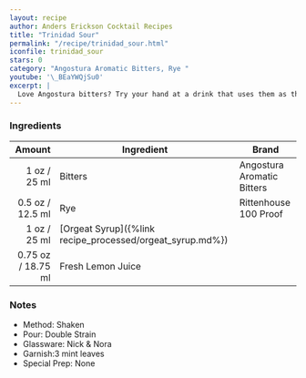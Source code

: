 ```yaml
---
layout: recipe
author: Anders Erickson Cocktail Recipes
title: "Trinidad Sour"
permalink: "/recipe/trinidad_sour.html"
iconfile: trinidad_sour
stars: 0
category: "Angostura Aromatic Bitters, Rye "
youtube: '\_BEaYWQjSu0'
excerpt: |
  Love Angostura bitters? Try your hand at a drink that uses them as the base spirit rather than embellishment.
---
```


### Ingredients

|  Amount | Ingredient                                      | Brand                      |
| ------: | ----------------------------------------------- | -------------------------- |
|    1 oz / 25 ml | Bitters                                         | Angostura Aromatic Bitters |
|  0.5 oz / 12.5 ml | Rye                                             | Rittenhouse 100 Proof      |
|    1 oz / 25 ml | [Orgeat Syrup]({%link recipe_processed/orgeat_syrup.md%}) |
| 0.75 oz / 18.75 ml | Fresh Lemon Juice                               |

### Notes

- Method: Shaken
- Pour: Double Strain
- Glassware: Nick & Nora
- Garnish:3 mint leaves
- Special Prep: None
